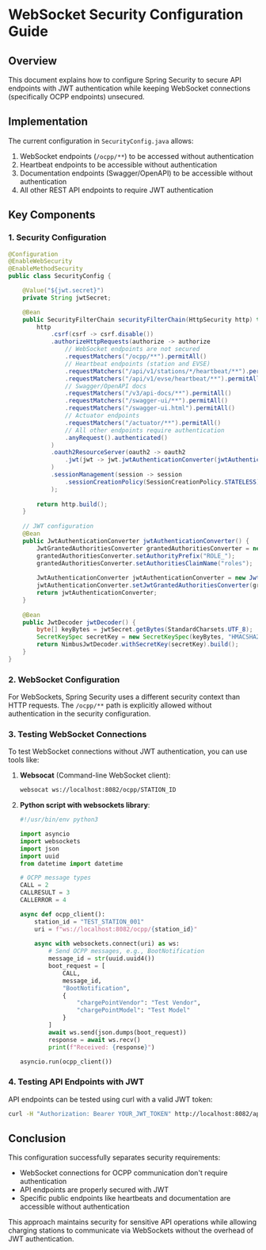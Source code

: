 # WebSocket Security Configuration Guide

## Overview

This document explains how to configure Spring Security to secure API endpoints with JWT authentication while keeping WebSocket connections (specifically OCPP endpoints) unsecured.

## Implementation

The current configuration in `SecurityConfig.java` allows:
1. WebSocket endpoints (`/ocpp/**`) to be accessed without authentication
2. Heartbeat endpoints to be accessible without authentication
3. Documentation endpoints (Swagger/OpenAPI) to be accessible without authentication
4. All other REST API endpoints to require JWT authentication

## Key Components

### 1. Security Configuration

```java
@Configuration
@EnableWebSecurity
@EnableMethodSecurity
public class SecurityConfig {

    @Value("${jwt.secret}")
    private String jwtSecret;

    @Bean
    public SecurityFilterChain securityFilterChain(HttpSecurity http) throws Exception {
        http
            .csrf(csrf -> csrf.disable())
            .authorizeHttpRequests(authorize -> authorize
                // WebSocket endpoints are not secured
                .requestMatchers("/ocpp/**").permitAll()
                // Heartbeat endpoints (station and EVSE)
                .requestMatchers("/api/v1/stations/*/heartbeat/**").permitAll()
                .requestMatchers("/api/v1/evse/heartbeat/**").permitAll()
                // Swagger/OpenAPI docs
                .requestMatchers("/v3/api-docs/**").permitAll()
                .requestMatchers("/swagger-ui/**").permitAll()
                .requestMatchers("/swagger-ui.html").permitAll()
                // Actuator endpoints
                .requestMatchers("/actuator/**").permitAll()
                // All other endpoints require authentication
                .anyRequest().authenticated()
            )
            .oauth2ResourceServer(oauth2 -> oauth2
                .jwt(jwt -> jwt.jwtAuthenticationConverter(jwtAuthenticationConverter()))
            )
            .sessionManagement(session -> session
                .sessionCreationPolicy(SessionCreationPolicy.STATELESS)
            );
            
        return http.build();
    }
    
    // JWT configuration
    @Bean
    public JwtAuthenticationConverter jwtAuthenticationConverter() {
        JwtGrantedAuthoritiesConverter grantedAuthoritiesConverter = new JwtGrantedAuthoritiesConverter();
        grantedAuthoritiesConverter.setAuthorityPrefix("ROLE_");
        grantedAuthoritiesConverter.setAuthoritiesClaimName("roles");
        
        JwtAuthenticationConverter jwtAuthenticationConverter = new JwtAuthenticationConverter();
        jwtAuthenticationConverter.setJwtGrantedAuthoritiesConverter(grantedAuthoritiesConverter);
        return jwtAuthenticationConverter;
    }
    
    @Bean
    public JwtDecoder jwtDecoder() {
        byte[] keyBytes = jwtSecret.getBytes(StandardCharsets.UTF_8);
        SecretKeySpec secretKey = new SecretKeySpec(keyBytes, "HMACSHA256");
        return NimbusJwtDecoder.withSecretKey(secretKey).build();
    }
}
```

### 2. WebSocket Configuration

For WebSockets, Spring Security uses a different security context than HTTP requests. The `/ocpp/**` path is explicitly allowed without authentication in the security configuration.

### 3. Testing WebSocket Connections

To test WebSocket connections without JWT authentication, you can use tools like:

1. **Websocat** (Command-line WebSocket client):
   ```bash
   websocat ws://localhost:8082/ocpp/STATION_ID
   ```

2. **Python script with websockets library**:
   ```python
   #!/usr/bin/env python3
   
   import asyncio
   import websockets
   import json
   import uuid
   from datetime import datetime
   
   # OCPP message types
   CALL = 2
   CALLRESULT = 3
   CALLERROR = 4
   
   async def ocpp_client():
       station_id = "TEST_STATION_001"
       uri = f"ws://localhost:8082/ocpp/{station_id}"
       
       async with websockets.connect(uri) as ws:
           # Send OCPP messages, e.g., BootNotification
           message_id = str(uuid.uuid4())
           boot_request = [
               CALL,
               message_id,
               "BootNotification",
               {
                   "chargePointVendor": "Test Vendor",
                   "chargePointModel": "Test Model"
               }
           ]
           await ws.send(json.dumps(boot_request))
           response = await ws.recv()
           print(f"Received: {response}")
   
   asyncio.run(ocpp_client())
   ```

### 4. Testing API Endpoints with JWT

API endpoints can be tested using curl with a valid JWT token:

```bash
curl -H "Authorization: Bearer YOUR_JWT_TOKEN" http://localhost:8082/api/v1/stations
```

## Conclusion

This configuration successfully separates security requirements:
- WebSocket connections for OCPP communication don't require authentication
- API endpoints are properly secured with JWT
- Specific public endpoints like heartbeats and documentation are accessible without authentication

This approach maintains security for sensitive API operations while allowing charging stations to communicate via WebSockets without the overhead of JWT authentication. 